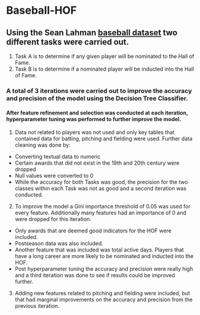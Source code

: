 # Baseball-HOF

## Using the Sean Lahman [baseball dataset](https://www.kaggle.com/seanlahman/the-history-of-baseball) two different tasks were carried out.
1. Task A is to determine if any given player will be nominated to the Hall of Fame. 
2. Task B is to determine if a nominated player will be inducted into the Hall of Fame.

### A total of 3 iterations were carried out to improve the accuracy and precision of the model using the Decision Tree Classifier.
#### After feature refinement and selection was conducted at each iteration, hyperparameter tuning was performed to further improve the model.
1. Data not related to players was not used and only key tables that contained data for batting, pitching and fielding were used. Further data cleaning was done by:
* Converting textual data to numeric
* Certain awards that did not exist in the 19th and 20th century were dropped
* Null values were converted to 0
* While the accuracy for both Tasks was good, the precision for the two classes within each Task was not as good and a second iteration was conducted.
2. To improve the model a Gini importance threshold of 0.05 was used for every feature. Additionally many features had an importance of 0 and were dropped for this iteration.
* Only awards that are deemed good indicators for the HOF were included.
* Postseason data was also included.
* Another feature that was included was total active days. Players that have a long career are more likely to be nominated and inducted into the HOF.
* Post hyperparameter tuning the accuracy and precision were really high and a third iteration was done to see if results could be improved further.
3. Adding new features related to pitching and fielding were included, but that had marginal improvements on the accuracy and precision from the previous iteration.
